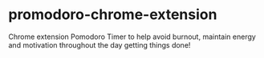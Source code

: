 # promodoro-chrome-extension
Chrome extension Pomodoro Timer to help avoid burnout, maintain energy and motivation throughout the day getting things done!
